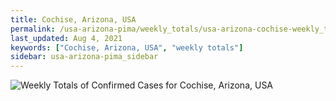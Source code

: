 ```yaml
---
title: Cochise, Arizona, USA
permalink: /usa-arizona-pima/weekly_totals/usa-arizona-cochise-weekly_totals.html
last_updated: Aug 4, 2021
keywords: ["Cochise, Arizona, USA", "weekly totals"]
sidebar: usa-arizona-pima_sidebar
---
```


![Weekly Totals of Confirmed Cases for Cochise, Arizona, USA](/covid_tracker/images/graphs/usa-arizona-cochise-weekly_totals_graph.png)
